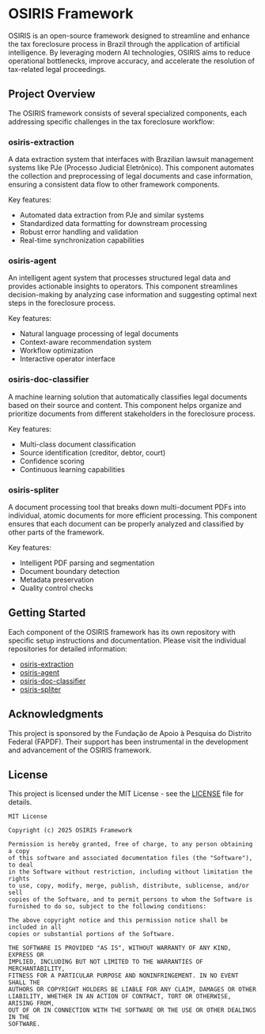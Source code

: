 # OSIRIS Framework

OSIRIS is an open-source framework designed to streamline and enhance the tax foreclosure process in Brazil through the application of artificial intelligence. By leveraging modern AI technologies, OSIRIS aims to reduce operational bottlenecks, improve accuracy, and accelerate the resolution of tax-related legal proceedings.

## Project Overview

The OSIRIS framework consists of several specialized components, each addressing specific challenges in the tax foreclosure workflow:

### osiris-extraction
A data extraction system that interfaces with Brazilian lawsuit management systems like PJe (Processo Judicial Eletrônico). This component automates the collection and preprocessing of legal documents and case information, ensuring a consistent data flow to other framework components.

Key features:
- Automated data extraction from PJe and similar systems
- Standardized data formatting for downstream processing
- Robust error handling and validation
- Real-time synchronization capabilities

### osiris-agent
An intelligent agent system that processes structured legal data and provides actionable insights to operators. This component streamlines decision-making by analyzing case information and suggesting optimal next steps in the foreclosure process.

Key features:
- Natural language processing of legal documents
- Context-aware recommendation system
- Workflow optimization
- Interactive operator interface

### osiris-doc-classifier
A machine learning solution that automatically classifies legal documents based on their source and content. This component helps organize and prioritize documents from different stakeholders in the foreclosure process.

Key features:
- Multi-class document classification
- Source identification (creditor, debtor, court)
- Confidence scoring
- Continuous learning capabilities

### osiris-spliter
A document processing tool that breaks down multi-document PDFs into individual, atomic documents for more efficient processing. This component ensures that each document can be properly analyzed and classified by other parts of the framework.

Key features:
- Intelligent PDF parsing and segmentation
- Document boundary detection
- Metadata preservation
- Quality control checks

## Getting Started

Each component of the OSIRIS framework has its own repository with specific setup instructions and documentation. Please visit the individual repositories for detailed information:

- [osiris-extraction](link-to-repo)
- [osiris-agent](link-to-repo)
- [osiris-doc-classifier](link-to-repo)
- [osiris-spliter](link-to-repo)

## Acknowledgments

This project is sponsored by the Fundação de Apoio à Pesquisa do Distrito Federal (FAPDF). Their support has been instrumental in the development and advancement of the OSIRIS framework.

## License

This project is licensed under the MIT License - see the [LICENSE](LICENSE) file for details.

```
MIT License

Copyright (c) 2025 OSIRIS Framework

Permission is hereby granted, free of charge, to any person obtaining a copy
of this software and associated documentation files (the "Software"), to deal
in the Software without restriction, including without limitation the rights
to use, copy, modify, merge, publish, distribute, sublicense, and/or sell
copies of the Software, and to permit persons to whom the Software is
furnished to do so, subject to the following conditions:

The above copyright notice and this permission notice shall be included in all
copies or substantial portions of the Software.

THE SOFTWARE IS PROVIDED "AS IS", WITHOUT WARRANTY OF ANY KIND, EXPRESS OR
IMPLIED, INCLUDING BUT NOT LIMITED TO THE WARRANTIES OF MERCHANTABILITY,
FITNESS FOR A PARTICULAR PURPOSE AND NONINFRINGEMENT. IN NO EVENT SHALL THE
AUTHORS OR COPYRIGHT HOLDERS BE LIABLE FOR ANY CLAIM, DAMAGES OR OTHER
LIABILITY, WHETHER IN AN ACTION OF CONTRACT, TORT OR OTHERWISE, ARISING FROM,
OUT OF OR IN CONNECTION WITH THE SOFTWARE OR THE USE OR OTHER DEALINGS IN THE
SOFTWARE.
```

